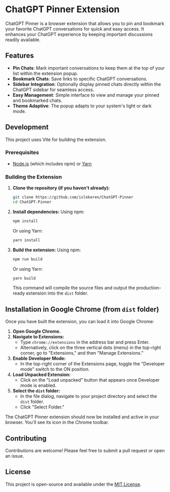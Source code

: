 # ChatGPT Pinner Extension

ChatGPT Pinner is a browser extension that allows you to pin and bookmark your favorite ChatGPT conversations for quick and easy access. It enhances your ChatGPT experience by keeping important discussions readily available.

## Features

- **Pin Chats**: Mark important conversations to keep them at the top of your list within the extension popup.
- **Bookmark Chats**: Save links to specific ChatGPT conversations.
- **Sidebar Integration**: Optionally display pinned chats directly within the ChatGPT sidebar for seamless access.
- **Easy Management**: Simple interface to view and manage your pinned and bookmarked chats.
- **Theme Adaptive**: The popup adapts to your system's light or dark mode.

## Development

This project uses Vite for building the extension.

### Prerequisites

- [Node.js](https://nodejs.org/) (which includes npm) or [Yarn](https://yarnpkg.com/)

### Building the Extension

1.  **Clone the repository (if you haven't already):**

    ```bash
    git clone https://github.com/islekeren/ChatGPT-Pinner
    cd ChatGPT-Pinner
    ```

2.  **Install dependencies:**
    Using npm:

    ```bash
    npm install
    ```

    Or using Yarn:

    ```bash
    yarn install
    ```

3.  **Build the extension:**
    Using npm:
    ```bash
    npm run build
    ```
    Or using Yarn:
    ```bash
    yarn build
    ```
    This command will compile the source files and output the production-ready extension into the `dist` folder.

## Installation in Google Chrome (from `dist` folder)

Once you have built the extension, you can load it into Google Chrome:

1.  **Open Google Chrome.**
2.  **Navigate to Extensions:**
    - Type `chrome://extensions` in the address bar and press Enter.
    - Alternatively, click on the three vertical dots (menu) in the top-right corner, go to "Extensions," and then "Manage Extensions."
3.  **Enable Developer Mode:**
    - In the top-right corner of the Extensions page, toggle the "Developer mode" switch to the ON position.
4.  **Load Unpacked Extension:**
    - Click on the "Load unpacked" button that appears once Developer mode is enabled.
5.  **Select the `dist` folder:**
    - In the file dialog, navigate to your project directory and select the `dist` folder.
    - Click "Select Folder."

The ChatGPT Pinner extension should now be installed and active in your browser. You'll see its icon in the Chrome toolbar.

## Contributing

Contributions are welcome! Please feel free to submit a pull request or open an issue.

## License

This project is open-source and available under the [MIT License](LICENSE).
